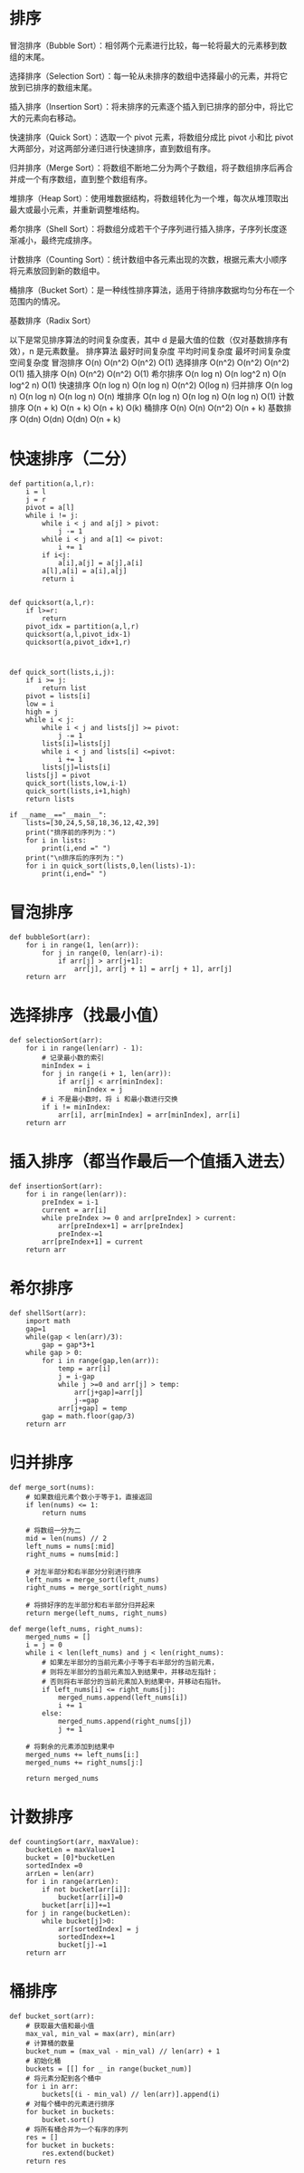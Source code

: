 # 排序

冒泡排序（Bubble Sort）：相邻两个元素进行比较，每一轮将最大的元素移到数组的末尾。

选择排序（Selection Sort）：每一轮从未排序的数组中选择最小的元素，并将它放到已排序的数组末尾。

插入排序（Insertion Sort）：将未排序的元素逐个插入到已排序的部分中，将比它大的元素向右移动。

快速排序（Quick Sort）：选取一个 pivot 元素，将数组分成比 pivot 小和比 pivot 大两部分，对这两部分递归进行快速排序，直到数组有序。

归并排序（Merge Sort）：将数组不断地二分为两个子数组，将子数组排序后再合并成一个有序数组，直到整个数组有序。

堆排序（Heap Sort）：使用堆数据结构，将数组转化为一个堆，每次从堆顶取出最大或最小元素，并重新调整堆结构。

希尔排序（Shell Sort）：将数组分成若干个子序列进行插入排序，子序列长度逐渐减小，最终完成排序。

计数排序（Counting Sort）：统计数组中各元素出现的次数，根据元素大小顺序将元素放回到新的数组中。

桶排序（Bucket Sort）：是一种线性排序算法，适用于待排序数据均匀分布在一个范围内的情况。

基数排序（Radix Sort）


以下是常见排序算法的时间复杂度表，其中 d 是最大值的位数（仅对基数排序有效），n 是元素数量。
    排序算法	最好时间复杂度	平均时间复杂度	最坏时间复杂度	空间复杂度
    冒泡排序	O(n)	    O(n^2)	          O(n^2)	    O(1)
    选择排序	O(n^2)	    O(n^2)	          O(n^2)	    O(1)
    插入排序	O(n)	    O(n^2)	          O(n^2)    	O(1)
    希尔排序	O(n log n)	O(n log^2 n)	  O(n log^2 n)	O(1)
    快速排序	O(n log n)	O(n log n)	      O(n^2)	    O(log n)
    归并排序	O(n log n)	O(n log n)        O(n log n)	O(n)
    堆排序	     O(n log n)  O(n log n)	       O(n log n)	 O(1)
    计数排序	O(n + k)	O(n + k)	      O(n + k)	    O(k)
    桶排序     O(n)	     O(n)	           O(n^2)	     O(n + k)
    基数排序	O(dn)	    O(dn)	          O(dn)	        O(n + k)

# 快速排序（二分）
    
    def partition(a,l,r):
        i = l
        j = r
        pivot = a[l]
        while i != j:
            while i < j and a[j] > pivot:
                j -= 1
            while i < j and a[1] <= pivot:
                i += 1
            if i<j:
                a[i],a[j] = a[j],a[i]
            a[l],a[i] = a[i],a[j]
            return i


    def quicksort(a,l,r):
        if l>=r:
            return
        pivot_idx = partition(a,l,r)
        quicksort(a,l,pivot_idx-1)
        quicksort(a,pivot_idx+1,r)
#
    def quick_sort(lists,i,j):
        if i >= j:
            return list
        pivot = lists[i]
        low = i
        high = j
        while i < j:
            while i < j and lists[j] >= pivot:
                j -= 1
            lists[i]=lists[j]
            while i < j and lists[i] <=pivot:
                i += 1
            lists[j]=lists[i]
        lists[j] = pivot
        quick_sort(lists,low,i-1)
        quick_sort(lists,i+1,high)
        return lists

    if __name__=="__main__":
        lists=[30,24,5,58,18,36,12,42,39]
        print("排序前的序列为：")
        for i in lists:
            print(i,end =" ")
        print("\n排序后的序列为：")
        for i in quick_sort(lists,0,len(lists)-1):
            print(i,end=" ")

        
# 冒泡排序

    def bubbleSort(arr):
        for i in range(1, len(arr)):
            for j in range(0, len(arr)-i):
                if arr[j] > arr[j+1]:
                    arr[j], arr[j + 1] = arr[j + 1], arr[j]
        return arr


# 选择排序（找最小值）

    def selectionSort(arr):
        for i in range(len(arr) - 1):
            # 记录最小数的索引
            minIndex = i
            for j in range(i + 1, len(arr)):
                if arr[j] < arr[minIndex]:
                    minIndex = j
            # i 不是最小数时，将 i 和最小数进行交换
            if i != minIndex:
                arr[i], arr[minIndex] = arr[minIndex], arr[i]
        return arr
            

# 插入排序（都当作最后一个值插入进去）

    def insertionSort(arr):
        for i in range(len(arr)):
            preIndex = i-1
            current = arr[i]
            while preIndex >= 0 and arr[preIndex] > current:
                arr[preIndex+1] = arr[preIndex]
                preIndex-=1
            arr[preIndex+1] = current
        return arr

# 希尔排序
    def shellSort(arr):
        import math
        gap=1
        while(gap < len(arr)/3):
            gap = gap*3+1
        while gap > 0:
            for i in range(gap,len(arr)):
                temp = arr[i]
                j = i-gap
                while j >=0 and arr[j] > temp:
                    arr[j+gap]=arr[j]
                    j-=gap
                arr[j+gap] = temp
            gap = math.floor(gap/3)
        return arr
        
        
# 归并排序
    def merge_sort(nums):
        # 如果数组元素个数小于等于1，直接返回
        if len(nums) <= 1:
            return nums

        # 将数组一分为二
        mid = len(nums) // 2
        left_nums = nums[:mid]
        right_nums = nums[mid:]

        # 对左半部分和右半部分分别进行排序
        left_nums = merge_sort(left_nums)
        right_nums = merge_sort(right_nums)

        # 将排好序的左半部分和右半部分归并起来
        return merge(left_nums, right_nums)

    def merge(left_nums, right_nums):
        merged_nums = []
        i = j = 0
        while i < len(left_nums) and j < len(right_nums):
            # 如果左半部分的当前元素小于等于右半部分的当前元素，
            # 则将左半部分的当前元素加入到结果中，并移动左指针；
            # 否则将右半部分的当前元素加入到结果中，并移动右指针。
            if left_nums[i] <= right_nums[j]:
                merged_nums.append(left_nums[i])
                i += 1
            else:
                merged_nums.append(right_nums[j])
                j += 1

        # 将剩余的元素添加到结果中
        merged_nums += left_nums[i:]
        merged_nums += right_nums[j:]

        return merged_nums


# 计数排序

    def countingSort(arr, maxValue):
        bucketLen = maxValue+1
        bucket = [0]*bucketLen
        sortedIndex =0
        arrLen = len(arr)
        for i in range(arrLen):
            if not bucket[arr[i]]:
                bucket[arr[i]]=0
            bucket[arr[i]]+=1
        for j in range(bucketLen):
            while bucket[j]>0:
                arr[sortedIndex] = j
                sortedIndex+=1
                bucket[j]-=1
        return arr
      
# 桶排序
    def bucket_sort(arr):
        # 获取最大值和最小值
        max_val, min_val = max(arr), min(arr)
        # 计算桶的数量
        bucket_num = (max_val - min_val) // len(arr) + 1
        # 初始化桶
        buckets = [[] for _ in range(bucket_num)]
        # 将元素分配到各个桶中
        for i in arr:
            buckets[(i - min_val) // len(arr)].append(i)
        # 对每个桶中的元素进行排序
        for bucket in buckets:
            bucket.sort()
        # 将所有桶合并为一个有序的序列
        res = []
        for bucket in buckets:
            res.extend(bucket)
        return res
